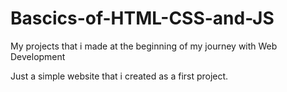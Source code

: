 # Bascics-of-HTML-CSS-and-JS
My projects that i made at the beginning of my journey with Web Development

Just a simple website that i created as a first project.
